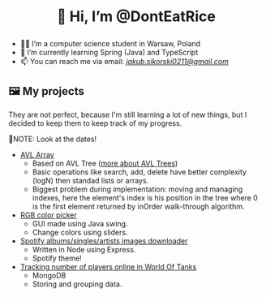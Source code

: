 # <p align="center">👋 Hi, I’m @DontEatRice</p>
- 👨‍🎓 I’m a computer science student in Warsaw, Poland
- 🌱 I’m currently learning Spring (Java) and TypeScript
- 📫 You can reach me via email: *jakub.sikorski0211@gmail.com*
## 🖼 My projects
They are not perfect, because I'm still learning a lot of new things, but I decided to keep them to keep track of my progress.

📝NOTE: Look at the dates!
- [AVL Array](https://github.com/DontEatRice/AVL-Array/)
  - Based on AVL Tree ([more about AVL Trees](https://www.programiz.com/dsa/avl-tree))
  - Basic operations like search, add, delete have better complexity (logN) then standad lists or arrays.
  - Biggest problem during implementation: moving and managing indexes, here the element's index is his position in the tree where 0 is the first element returned by inOrder walk-through algorithm.
- [RGB color picker](https://github.com/DontEatRice/RGB-color-picker)
  - GUI made using Java swing.
  - Change colors using sliders.
- [Spotify albums/singles/artists images downloader](https://github.com/DontEatRice/Cover_image_dowload_Spotify)
  - Written in Node using Express.
  - Spotify theme!
- [Tracking number of players online in World Of Tanks](https://github.com/DontEatRice/Server-Stats-WOT)
  - MongoDB
  - Storing and grouping data.
<!---
DontEatRice/DontEatRice is a ✨ special ✨ repository because its `README.md` (this file) appears on your GitHub profile.
You can click the Preview link to take a look at your changes.
--->
